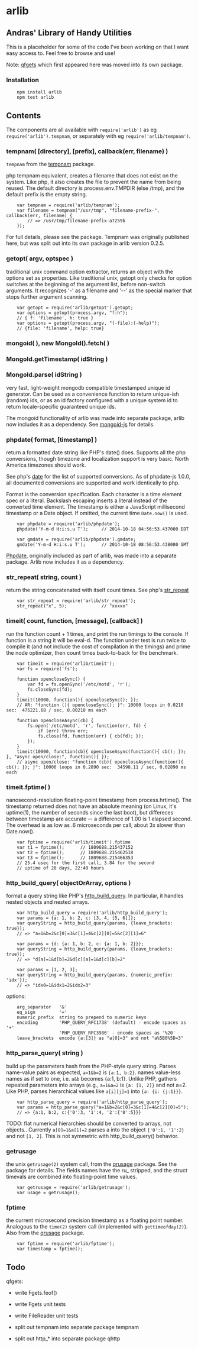 arlib
=====


## Andras' Library of Handy Utilities

This is a placeholder for some of the code I've been working on
that I want easy access to.  Feel free to browse and use!

Note: [qfgets](https://www.npmjs.org/package/qfgets) which first appeared here
was moved into its own package.


### Installation

        npm install arlib
        npm test arlib

## Contents

The components are all available with `require('arlib')` as eg
`require('arlib').tempnam`, or separately with eg `require('arlib/tempnam')`.


### tempnam( [directory], [prefix], callback(err, filename) )

`tempnam` from the [tempnam](https://www.npmjs.org/package/tempnam) package.

php tempnam equivalent, creates a filename that does not exist on the
system.  Like php, it also creates the file to prevent the name from
being reused.  The default directory is process.env.TMPDIR (else /tmp),
and the default prefix is the empty string.

        var tempnam = require('arlib/tempnam');
        var filename = tempnam("/usr/tmp", "filename-prefix-", callback(err, filename) {
            // => /usr/tmp/filename-prefix-a7259b
        });

For full details, please see the package.  Tempnam was originally published
here, but was split out into its own package in arlib version 0.2.5.


### getopt( argv, optspec )

traditional unix command option extractor, returns an object with the options
set as properties.  Like traditional unix, getopt only checks for option
switches at the beginning of the argument list, before non-switch arguments.
It recognizes '-' as a filename and '--' as the special marker that stops
further argument scanning.

        var getopt = require('arlib/getopt').getopt;
        var options = getopt(process.argv, "f:h");
        // { f: 'filename', h: true }
        var options = getopt(process.argv, "(-file):(-help)");
        // {file: 'filename', help: true}


### mongoid( ), new MongoId().fetch( )
### MongoId.getTimestamp( idString )
### MongoId.parse( idString )

very fast, light-weight mongodb compatible timestamped unique id
generator.  Can be used as a convenience function to return unique-ish
(random) ids, or as an id factory configured with a unique system id
to return locale-specific guaranteed unique ids.

The mongoid functionality of arlib was made into separate package, arlib
now includes it as a dependency.
See [mongoid-js](https://www.npmjs.org/package/mongoid-js) for details.


### phpdate( format, [timestamp] )

return a formatted date string like PHP's date() does.  Supports all the php
conversions, though timezone and localization support is very basic.  North
America timezones should work.

See php's [date](http://php.net/manual/en/function.date.php) for the list of
supported conversions.  As of phpdate-js 1.0.0, all documented conversions are
supported and work identically to php.

Format is the conversion specification.  Each character is a time element spec
or a literal.  Backslash escaping inserts a literal instead of the converted
time element.  The timestamp is either a JavaScript millisecond timestamp
or a Date object.  If omitted, the current time `Date.now()` is used.

        var phpdate = require('arlib/phpdate');
        phpdate('Y-m-d H:i:s.u T');     // 2014-10-18 04:56:53.437000 EDT

        var gmdate = require('arlib/phpdate').gmdate;
        gmdate('Y-m-d H:i:s.u T');      // 2014-10-18 08:56:53.438000 GMT

[Phpdate](htts://www.npmjs.org/package/phpdate-js), originally included as
part of arlib, was made into a separate package.  Arlib now includes it as a
dependency.


### str_repeat( string, count )

return the string concatenated with itself count times.
See php's [str_repeat](http://php.net/manual/en/function.str-repeat.php)

        var str_repeat = require('arlib/str_repeat');
        str_repeat("x", 5);             // "xxxxx"


### timeit( count, function, [message], [callback] )

run the function count + 1 times, and print the run timings to the console.
If function is a string it will be eval-d.  The function under test is run
twice to compile it (and not include the cost of compilation in the timings)
and prime the node optimizer,
then count times back-to-back for the benchmark.

        var timeit = require('arlib/timeit');
        var fs = require('fs');

        function opencloseSync() {
            var fd = fs.openSync('/etc/motd', 'r');
            fs.closeSync(fd);
        }
        timeit(10000, function(){ opencloseSync(); });
        // AR: "function (){ opencloseSync(); }": 10000 loops in 0.0210 sec:  475221.68 / sec, 0.00210 ms each

        function opencloseAsync(cb) {
            fs.open('/etc/motd', 'r', function(err, fd) {
                if (err) throw err;
                fs.close(fd, function(err) { cb(fd); });
            });
        }
        timeit(10000, function(cb){ opencloseAsync(function(){ cb(); }); }, "async open/close:", function(){ });
        // async open/close: "function (cb){ opencloseAsync(function(){ cb(); }); }": 10000 loops in 0.2890 sec:  34598.11 / sec, 0.02890 ms each


### timeit.fptime( )

nanosecond-resolution floating-point timestamp from process.hrtime().  The
timestamp returned does not have an absolute meaning (on Linux, it's uptime(1),
the number of seconds since the last boot), but differeces between timestamp
are accurate -- a difference of 1.00 is 1 elapsed second.  The overhead is as
low as .6 microseconds per call, about 3x slower than Date.now().

        var fptime = require('arlib/timeit').fptime
        var t1 = fptime();      // 1809688.215437152
        var t2 = fptime();      // 1809688.215462518
        var t3 = fptime();      // 1809688.215466353
        // 25.4 usec for the first call, 3.84 for the second
        // uptime of 20 days, 22:40 hours


### http_build_query( objectOrArray, options )

format a query string like PHP's [http_build_query](http://php.net/manual/en/function.http-build-query.php).
In particular, it handles nested objects and nested arrays.

        var http_build_query = require('arlib/http_build_query');
        var params = {a: 1, b: 2, c: [3, 4, [5, 6]]};
        var queryString = http_build_query(params, {leave_brackets: true});
        // => "a=1&b=2&c[0]=3&c[1]=4&c[2][0]=5&c[2][1]=6"

        var params = {d: {a: 1, b: 2, c: {a: 1, b: 2}}};
        var queryString = http_build_query(params, {leave_brackets: true});
        // => "d[a]=1&d[b]=2&d[c][a]=1&d[c][b]=2"

        var params = [1, 2, 3];
        var queryString = http_build_query(params, {numeric_prefix: 'idx'});
        // => "idx0=1&idx1=2&idx2=3"

options:

        arg_separator   '&'
        eq_sign         '='
        numeric_prefix  string to prepend to numeric keys
        encoding        'PHP_QUERY_RFC1738' (default) - encode spaces as '+'
                        'PHP_QUERY_RFC3986' - encode spaces as '%20'
        leave_brackets  encode {a:[3]} as "a[0]=3" and not "a%5B0%5D=3"

### http_parse_query( string )

build up the parameters hash from the PHP-style query string.  Parses
name-value pairs as expected, `a=1&b=2` is `{a:1, b:2}`.  names value-less
names as if set to one, i.e. `a&b` becomes {a:1, b:1}.  Unlike PHP, gathers
repeated parameters into arrays (e.g., `a=1&a=2` is `{a: [1, 2]}` and not a=2.
Like PHP, parses hierarchical values like `a[i][j]=1` into `{a: {i: {j:1}}}`.

        var http_parse_query = require('arlib/http_parse_query');
        var params = http_parse_query("a=1&b=2&c[0]=3&c[1]=4&c[2][0]=5");
        // => {a:1, b:2, c:{'0':3, '1':4, '2':{'0':5}}}

TODO: flat numerical hierarchies should be converted to arrays, not objects..
Currently `a[0]=1&a[1]=2` parses a into the object `{'0':1, '1':2}` and not
`[1, 2]`.  This is not symmetric with http_build_query() behavior.


### getrusage

the unix `getrusage(2)` system call, from the
[qrusage](https://www.npmjs.org/package/qrusage) package.  See the package for
details.  The fields names have the ru_ stripped, and the struct timevals are
combined into floating-point time values.

        var getrusage = require('arlib/getrusage');
        var usage = getrusage();


### fptime

the current microsecond precision timestamp as a floating point number.
Analogous to the `time(2)` system call (implemented with `gettimeofday(2)`).
Also from the [qrusage](https://www.npmjs.org/package/qrusage) package.

        var fptime = require('arlib/fptime');
        var timestamp = fptime();

## Todo

qfgets:
- write Fgets.feof()
- write Fgets unit tests
- write FileReader unit tests

- split out tempnam into separate package tempnam
- split out http_* into separate package qhttp
